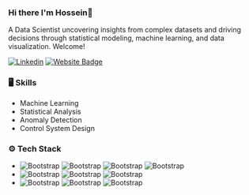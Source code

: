 ### Hi there I'm Hossein👋
A Data Scientist uncovering insights from complex datasets and driving decisions through statistical modeling, machine learning, and data visualization. Welcome!

[![Linkedin](https://img.shields.io/badge/-LinkedIn-blue?style=flat&logo=Linkedin&logoColor=white)](https://www.linkedin.com/in/mohammad-hossein-roohi-39a85259/) 
[![Website Badge](https://img.shields.io/badge/-Website-c14438?style=flat&logo=Google-Chrome&logoColor=white&link=https://pytopia.ai)](https://mhroohi.github.io/portfolio/)

### 🖥 Skills

- Machine Learning
- Statistical Analysis
- Anomaly Detection
- Control System Design
  
### ⚙️ Tech Stack
 - ![Bootstrap](https://img.shields.io/badge/-Python-05122A?style=flat-square&logo=Python&color=353535)
   ![Bootstrap](https://img.shields.io/badge/C++-blue.svg?style=flat&logo=c%2B%2B) 
![Bootstrap](https://img.shields.io/badge/-Docker-05122A?style=flat-square&logo=Docker&color=353535) 
![Bootstrap](https://img.shields.io/badge/-Kubernetes-05122A?style=flat-square&logo=Kubernetes&color=353535)   
 - ![Bootstrap](https://img.shields.io/badge/-TensorFlow-05122A?style=flat-square&logo=TensorFlow&color=353535) 
![Bootstrap](https://img.shields.io/badge/-PyTorch-05122A?style=flat-square&logo=PyTorch&color=353535) 
![Bootstrap](https://img.shields.io/badge/-Scikit%20Learn-05122A?style=flat-square&logo=Scikit-Learn&color=353535)   
 - ![Bootstrap](https://img.shields.io/badge/-MongoDB-05122A?style=flat-square&logo=MongoDB&color=353535) 
![Bootstrap](https://img.shields.io/badge/-MySQL-05122A?style=flat-square&logo=MySQL&color=353535)
![Bootstrap](https://img.shields.io/badge/-Redis-05122A?style=flat-square&logo=Redis&color=353535)


